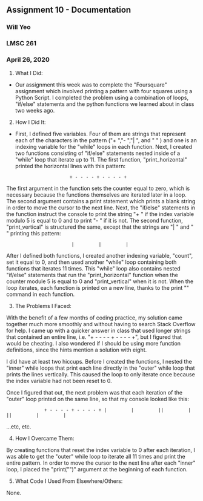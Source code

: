 ## Assignment 10 - Documentation
### Will Yeo
### LMSC 261
### April 26, 2020

1. What I Did:
- Our assignment this week was to complete the "Foursquare" assignment which involved printing a pattern with four squares using a Python Script. I completed the problem using a combination of loops, "if/else" statements and the python functions we learned about in class two weeks ago.

2. How I Did It:
- First, I defined five variables. Four of them are strings that represent each of the characters in the pattern ("+ ","- ","| ", and " " ) and one is an indexing variable for the "while" loops in each function.
Next, I created two functions consisting of "if/else" statements nested inside of a "while" loop that iterate up to 11. The first function, "print_horizontal" printed the horizontal lines with this pattern:

                          + - - - - + - - - - +

The first argument in the function sets the counter equal to zero, which is necessary because the functions themselves are iterated later in a loop. The second argument contains a print statement which prints a blank string in order to move the cursor to the next line. Next, the "if/else" statements in the function instruct the console to print the string "+ " if the index variable modulo 5 is equal to 0 and to print "- " if it is not. The second function, "print_vertical" is structured the same, except that the strings are "| " and " " printing this pattern:

                            |         |         |

After I defined both functions, I created another indexing variable, "count", set it equal to 0, and then used another "while" loop containing both functions that iterates 11 times. This "while" loop also contains nested "if/else" statements that run the "print_horizontal" function when the counter module 5 is equal to 0 and "print_vertical" when it is not. When the loop iterates, each function is printed on a new line, thanks to the print "" command in each function.

3. The Problems I Faced:

With the benefit of a few months of coding practice, my solution came together much more smoothly and without having to search Stack Overflow for help. I came up with a quicker answer in class that used longer strings that contained an entire line, i.e. "+ - - - - + - - - - +", but I figured that would be cheating. I also wondered if I should be using more function definitions, since the hints mention a solution with eight.

I did have at least two hiccups. Before I created the functions, I nested the "inner" while loops that print each line directly in the "outer" while loop that prints the lines vertically. This caused the loop to only iterate once because the index variable had not been reset to 0.

Once I figured that out, the next problem was that each iteration of the "outer" loop printed on the same line, so that my console looked like this:

                  + - - - - + - - - - + |         |         ||         |         ||         |         |

...etc, etc.

4. How I Overcame Them:

By creating functions that reset the index variable to 0 after each iteration, I was able to get the "outer" while loop to iterate all 11 times and print the entire pattern. In order to move the cursor to the next line after each "inner" loop, I placed the "print("")" argument at the beginning of each function.

5. What Code I Used From Elsewhere/Others:

None.
